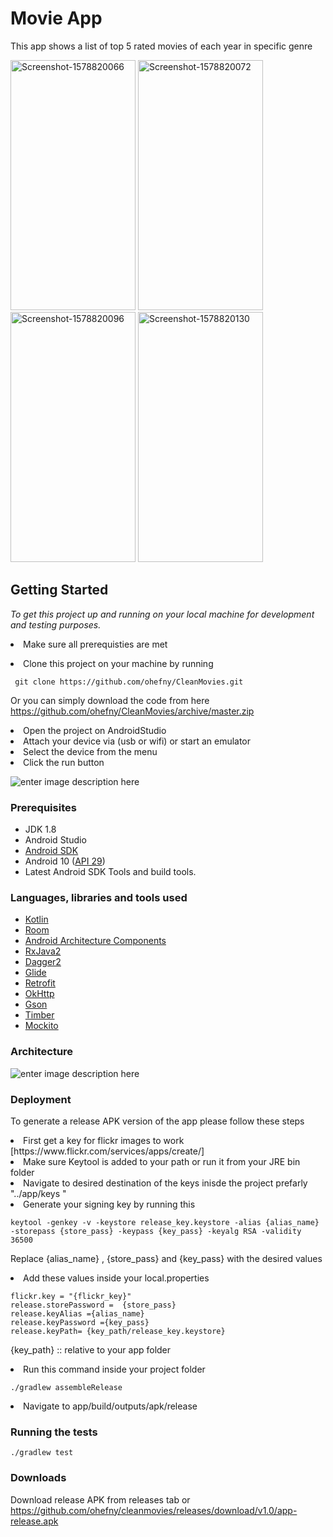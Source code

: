 
# Movie App  

  This app shows a list of top 5 rated movies of each year in specific genre  

<a href="https://ibb.co/VBRfFtX"><img src="https://i.ibb.co/88q1y0F/Screenshot-1578820066.png" alt="Screenshot-1578820066" width="200px" height="400px" border="0"></a> <a href="https://ibb.co/1XDpXrZ"><img src="https://i.ibb.co/94Ff4bn/Screenshot-1578820072.png" alt="Screenshot-1578820072" width="200px" height="400px" border="0"></a> <a href="https://ibb.co/xMshqCJ"><img src="https://i.ibb.co/9qvnH8s/Screenshot-1578820096.png" alt="Screenshot-1578820096" width="200px" height="400px" border="0"></a> <a href="https://ibb.co/R67GJf9"><img src="https://i.ibb.co/gW6bcN3/Screenshot-1578820130.png" alt="Screenshot-1578820130" width="200px" height="400px" border="0"></a>

## Getting Started  
  
*To get this project up and running on your local machine for development and testing purposes.* <li> Make sure all prerequisties are met  
<li> Clone this project on your machine by running  

     git clone https://github.com/ohefny/CleanMovies.git   

Or you can simply download the code from here    https://github.com/ohefny/CleanMovies/archive/master.zip 
<li> Open the project on AndroidStudio  
<li> Attach your device via (usb or wifi) or start an emulator   
<li> Select the device from the menu   
<li> Click the run button   

![enter image description here](https://i.ibb.co/Y7zh8b8/running-app.png)

### Prerequisites  
  
-   JDK 1.8
-  Android Studio
-   [Android SDK](https://developer.android.com/studio/index.html)
-   Android 10 ([API 29](https://developer.android.com/preview/api-overview.html))
-   Latest Android SDK Tools and build tools.  

  ### Languages, libraries and tools used

-   [Kotlin](https://kotlinlang.org/)
-   [Room](https://developer.android.com/topic/libraries/architecture/room.html)
-   [Android Architecture Components](https://developer.android.com/topic/libraries/architecture/index.html)
-   [RxJava2](https://github.com/ReactiveX/RxJava/wiki/What's-different-in-2.0)
-   [Dagger2](https://github.com/google/dagger)
-   [Glide](https://github.com/bumptech/glide)
-   [Retrofit](http://square.github.io/retrofit/)
-   [OkHttp](http://square.github.io/okhttp/)
-   [Gson](https://github.com/google/gson)
-   [Timber](https://github.com/JakeWharton/timber)
-   [Mockito](http://site.mockito.org/)

### Architecture
![enter image description here](https://i.ibb.co/zZy6J7Q/celan-arch-mvvm-arch.png)  

### Deployment  
  
To generate a release APK version of the app  please follow these steps
<li> First get a key for flickr images to work  [https://www.flickr.com/services/apps/create/]
<li>  Make sure Keytool is added to your path  or run it from your JRE bin folder
<li> Navigate to desired destination of the keys inisde the project prefarly "../app/keys "
<li> Generate your signing key by running this 

```  
keytool -genkey -v -keystore release_key.keystore -alias {alias_name} -storepass {store_pass} -keypass {key_pass} -keyalg RSA -validity 36500
```  
Replace {alias_name} , {store_pass} and {key_pass} with the desired values
<li> Add these values inside your local.properties

```
flickr.key = "{flickr_key}"
release.storePassword =  {store_pass}
release.keyAlias ={alias_name}
release.keyPassword ={key_pass}
release.keyPath= {key_path/release_key.keystore}
```
{key_path} :: relative to your app folder
 
<li> Run this command inside your project folder 

``` ./gradlew assembleRelease ```
<li> Navigate to app/build/outputs/apk/release


### Running the tests  

   ```./gradlew test```

### Downloads 
Download release APK from releases tab or https://github.com/ohefny/cleanmovies/releases/download/v1.0/app-release.apk
